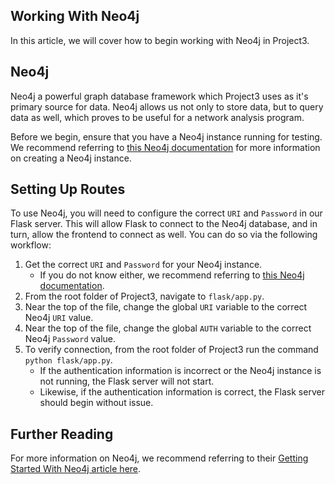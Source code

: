 ## Working With Neo4j

In this article, we will cover how to begin working with Neo4j in Project3.

## Neo4j

Neo4j a powerful graph database framework which Project3 uses as it's primary source for data. Neo4j allows us not only to store data, but to query data as well, which proves to be useful for a network analysis program.

Before we begin, ensure that you have a Neo4j instance running for testing. We recommend referring to [this Neo4j documentation](https://neo4j.com/docs/aura/classic/auradb/getting-started/create-database/) for more information on creating a Neo4j instance.

## Setting Up Routes

To use Neo4j, you will need to configure the correct `URI` and `Password` in our Flask server. This will allow Flask to connect to the Neo4j database, and in turn, allow the frontend to connect as well. You can do so via the following workflow:
1. Get the correct `URI` and `Password` for your Neo4j instance.
    - If you do not know either, we recommend referring to [this Neo4j documentation](https://neo4j.com/docs/browser-manual/current/operations/dbms-connection/).
2. From the root folder of Project3, navigate to `flask/app.py`.
3. Near the top of the file, change the global `URI` variable to the correct Neo4j `URI` value.
4. Near the top of the file, change the global `AUTH` variable to the correct Neo4j `Password` value.
5. To verify connection, from the root folder of Project3 run the command `python flask/app.py`.
    - If the authentication information is incorrect or the Neo4j instance is not running, the Flask server will not start.
    - Likewise, if the authentication information is correct, the Flask server should begin without issue.

## Further Reading

For more information on Neo4j, we recommend referring to their [Getting Started With Neo4j article here](https://neo4j.com/docs/getting-started/).